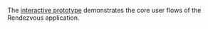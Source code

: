 The [interactive prototype](https://www.figma.com/proto/BpP76AJSPGrvqKm4NxUNV8/Wireframe---Prototype?node-id=3-2&p=f&t=l0gLg5nXlvDjBoPv-1&scaling=scale-down&content-scaling=fixed&page-id=0%3A1&starting-point-node-id=3%3A2) demonstrates the core user flows of the Rendezvous application.
